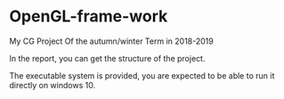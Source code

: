 # OpenGL-frame-work
My CG Project Of the autumn/winter Term in 2018-2019

In the report, you can get the structure of the project.

The executable system is provided, you are expected to be able to run it directly on windows 10.
